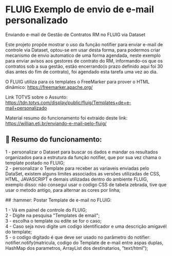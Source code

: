 # FLUIG Exemplo de envio de e-mail personalizado
Enviando e-mail de Gestão de Contratos RM no FLUIG via Dataset

Este projeto propôe mostrar o uso da função notifier para enviar e-mail de controle via Dataset, optou-se em usar desta forma, para podermos criar mecanismo de envio automatico de uma forma agendada, neste exemplo para enviar avisos aos gestores de contrato do RM, informando-os que os contratos sob a sua gestão, estão encerrando(o prazo definido aqui foi 30 dias antes do fim de contrato), foi agendado esta tarefa uma vez ao dia.

O FLUIG utiliza para os templates o FreeMarker para prover o HTML dinâmico: https://freemarker.apache.org/

Link TOTVS sobre o Assunto: https://tdn.totvs.com/display/public/fluig/Templates+de+e-mail+personalizado

Material resumo do funcionamento foi extraido deste link: https://willian.eti.br/enviando-e-mail-pelo-fluig/


## :hammer: Resumo do funcionamento:
1 - personalizar o Dataset para buscar os dados e mandar os resultados organizados para a estrutura da função notifier, que por sua vez chama o template postado no FLUIG;<br>
2 - personalizar o Template para receber as variaveis enviadas pelo DataSet, existem alguns limites associados as versões utilizadas de CSS, HTML, JAVASCRIPT e demais utilizadas dentro do ambiente FLUIG, exemplo disso: não consegui usar o codigo CSS de tabela zebrada, tive que usar o metodo antigo, para alternar as cores por linha;<br>

<p> ## :hammer: Postar Template de e-mail no FLUIG:</p>
1 - Vá em painel de controle do FLUIG;<br>
2 - Digite na pesquisa "Templates de email"; <br>
3 - escolha o template ou edite se for o caso;<br>
4 - Caso seja novo digite um codigo identificador e uma descrição amigavél do template;<br>
5 - o codigo digitado é que deve ser usado no parâmetro  do notifier: notifier.notify(matricula, codigo do Template de e-mail entre aspas duplas, HashMap dos parametros, ArrayList dos destinatarios, "text/html");<br>
  
